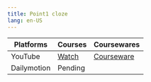 ```yaml
---
title: Point1 cloze
lang: en-US
---
```


| Platforms | Courses                                                                                      | Coursewares                                                                     |
|-----------|----------------------------------------------------------------------------------------------|---------------------------------------------------------------------------------|
| YouTube   | [Watch](https://www.youtube.com/watch?v=qGWQ30QrjHg&list=PLm0MFkgiW1JgY_HYTzRhJO_jrNU5b1bdy) | [Courseware](../../public/english/60%20Points%20courses/pdf/1%20Courseware.pdf) |
| Dailymotion  | Pending                                                                                      |                                                                                 |

